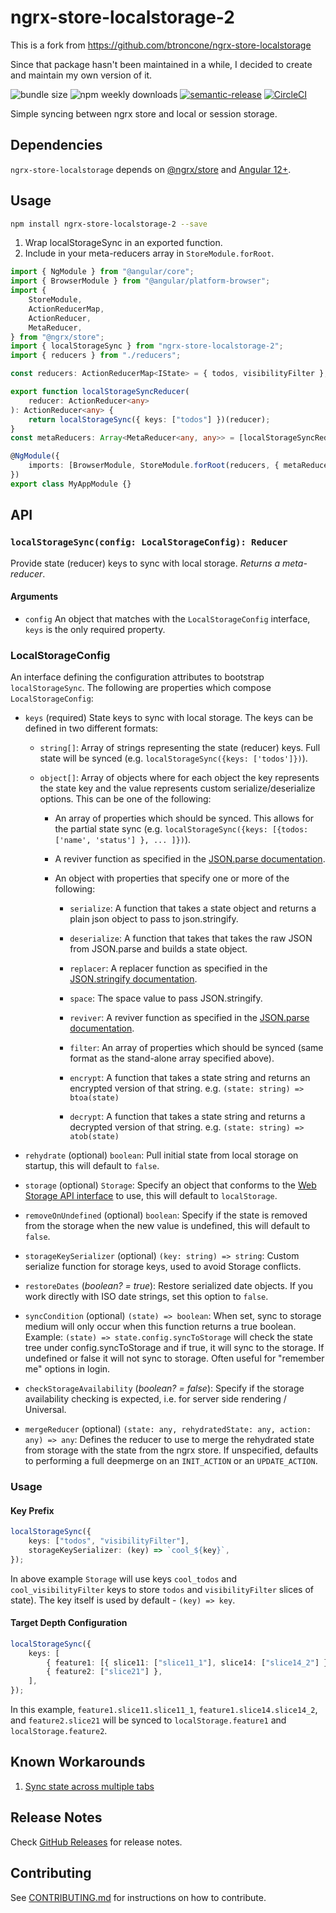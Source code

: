 # ngrx-store-localstorage-2

This is a fork from https://github.com/btroncone/ngrx-store-localstorage

Since that package hasn't been maintained in a while, I decided to create and maintain my own version of it.

![bundle size](https://img.shields.io/bundlephobia/minzip/ngrx-store-localstorage)
![npm weekly downloads](https://img.shields.io/npm/dw/ngrx-store-localstorage)
[![semantic-release](https://img.shields.io/badge/%20%20%F0%9F%93%A6%F0%9F%9A%80-semantic--release-e10079.svg)](https://github.com/semantic-release/semantic-release)
[![CircleCI](https://circleci.com/gh/btroncone/ngrx-store-localstorage.svg?style=svg)](https://circleci.com/gh/btroncone/ngrx-store-localstorage)

Simple syncing between ngrx store and local or session storage.

## Dependencies

`ngrx-store-localstorage` depends on [@ngrx/store](https://github.com/ngrx/platform) and [Angular 12+](https://github.com/angular/angular).

## Usage

```bash
npm install ngrx-store-localstorage-2 --save
```

1. Wrap localStorageSync in an exported function.
2. Include in your meta-reducers array in `StoreModule.forRoot`.

```ts
import { NgModule } from "@angular/core";
import { BrowserModule } from "@angular/platform-browser";
import {
    StoreModule,
    ActionReducerMap,
    ActionReducer,
    MetaReducer,
} from "@ngrx/store";
import { localStorageSync } from "ngrx-store-localstorage-2";
import { reducers } from "./reducers";

const reducers: ActionReducerMap<IState> = { todos, visibilityFilter };

export function localStorageSyncReducer(
    reducer: ActionReducer<any>
): ActionReducer<any> {
    return localStorageSync({ keys: ["todos"] })(reducer);
}
const metaReducers: Array<MetaReducer<any, any>> = [localStorageSyncReducer];

@NgModule({
    imports: [BrowserModule, StoreModule.forRoot(reducers, { metaReducers })],
})
export class MyAppModule {}
```

## API

### `localStorageSync(config: LocalStorageConfig): Reducer`

Provide state (reducer) keys to sync with local storage. _Returns a meta-reducer_.

#### Arguments

-   `config` An object that matches with the `LocalStorageConfig` interface, `keys` is the only required property.

### **LocalStorageConfig**

An interface defining the configuration attributes to bootstrap `localStorageSync`. The following are properties which compose `LocalStorageConfig`:

-   `keys` (required) State keys to sync with local storage. The keys can be defined in two different formats:

    -   `string[]`: Array of strings representing the state (reducer) keys. Full state will be synced (e.g. `localStorageSync({keys: ['todos']})`).

    -   `object[]`: Array of objects where for each object the key represents the state key and the value represents custom serialize/deserialize options. This can be one of the following:

        -   An array of properties which should be synced. This allows for the partial state sync (e.g. `localStorageSync({keys: [{todos: ['name', 'status'] }, ... ]})`).

        -   A reviver function as specified in the [JSON.parse documentation](https://developer.mozilla.org/en-US/docs/Web/JavaScript/Reference/Global_Objects/JSON/parse).

        -   An object with properties that specify one or more of the following:

            -   `serialize`: A function that takes a state object and returns a plain json object to pass to json.stringify.

            -   `deserialize`: A function that takes that takes the raw JSON from JSON.parse and builds a state object.

            -   `replacer`: A replacer function as specified in the [JSON.stringify documentation](https://developer.mozilla.org/en-US/docs/Web/JavaScript/Reference/Global_Objects/JSON/stringify).

            -   `space`: The space value to pass JSON.stringify.

            -   `reviver`: A reviver function as specified in the [JSON.parse documentation](https://developer.mozilla.org/en-US/docs/Web/JavaScript/Reference/Global_Objects/JSON/parse).

            -   `filter`: An array of properties which should be synced (same format as the stand-alone array specified above).

            -   `encrypt`: A function that takes a state string and returns an encrypted version of that string.
                e.g. `(state: string) => btoa(state)`

            -   `decrypt`: A function that takes a state string and returns a decrypted version of that string.
                e.g. `(state: string) => atob(state)`

-   `rehydrate` (optional) `boolean`: Pull initial state from local storage on startup, this will default to `false`.
-   `storage` (optional) `Storage`: Specify an object that conforms to the [Web Storage API interface](https://developer.mozilla.org/en-US/docs/Web/API/Storage) to use, this will default to `localStorage`.
-   `removeOnUndefined` (optional) `boolean`: Specify if the state is removed from the storage when the new value is undefined, this will default to `false`.
-   `storageKeySerializer` (optional) `(key: string) => string`: Custom serialize function for storage keys, used to avoid Storage conflicts.
-   `restoreDates` \(_boolean? = true_): Restore serialized date objects. If you work directly with ISO date strings, set this option to `false`.
-   `syncCondition` (optional) `(state) => boolean`: When set, sync to storage medium will only occur when this function returns a true boolean. Example: `(state) => state.config.syncToStorage` will check the state tree under config.syncToStorage and if true, it will sync to the storage. If undefined or false it will not sync to storage. Often useful for "remember me" options in login.
-   `checkStorageAvailability` \(_boolean? = false_): Specify if the storage availability checking is expected, i.e. for server side rendering / Universal.
-   `mergeReducer` (optional) `(state: any, rehydratedState: any, action: any) => any`: Defines the reducer to use to merge the rehydrated state from storage with the state from the ngrx store. If unspecified, defaults to performing a full deepmerge on an `INIT_ACTION` or an `UPDATE_ACTION`.

### Usage

#### Key Prefix

```ts
localStorageSync({
    keys: ["todos", "visibilityFilter"],
    storageKeySerializer: (key) => `cool_${key}`,
});
```

In above example `Storage` will use keys `cool_todos` and `cool_visibilityFilter` keys to store `todos` and `visibilityFilter` slices of state). The key itself is used by default - `(key) => key`.

#### Target Depth Configuration

```ts
localStorageSync({
    keys: [
        { feature1: [{ slice11: ["slice11_1"], slice14: ["slice14_2"] }] },
        { feature2: ["slice21"] },
    ],
});
```

In this example, `feature1.slice11.slice11_1`, `feature1.slice14.slice14_2`, and `feature2.slice21` will be synced to `localStorage.feature1` and `localStorage.feature2`.

## Known Workarounds

1. [Sync state across multiple tabs](https://github.com/btroncone/ngrx-store-localstorage/issues/40#issuecomment-336283880)

## Release Notes

Check [GitHub Releases](https://github.com/lori2001/ngrx-store-localstorage-2/releases) for release notes.

## Contributing

See [CONTRIBUTING.md](./CONTRIBUTING.md) for instructions on how to contribute.

